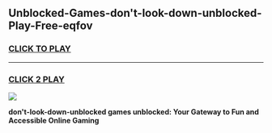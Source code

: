 
## Unblocked-Games-don't-look-down-unblocked-Play-Free-eqfov
<h3>
<a href="https://premium76.site?title=don't-look-down-unblocked&ref=20M">CLICK TO PLAY</a></h3>
<hr>

<h3>
<a href="https://premium76.site?title=don't-look-down-unblocked&ref=20M">CLICK 2 PLAY</a>
  
</h3>

<a href="https://premium76.site?title=don't-look-down-unblocked&ref=19M"><img src="https://clearcache.store/games.png"></a>


**don't-look-down-unblocked games unblocked: Your Gateway to Fun and Accessible Online Gaming**
